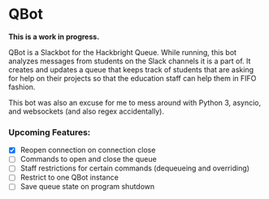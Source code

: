 # QBot

**This is a work in progress.**

QBot is a Slackbot for the Hackbright Queue.
While running, this bot analyzes messages from students on the Slack channels it is a part of.
It creates and updates a queue that keeps track of students that are asking for help on their projects so that the education staff can help them in FIFO fashion.

This bot was also an excuse for me to mess around with Python 3, asyncio, and websockets (and also regex accidentally).

### Upcoming Features:
- [x] Reopen connection on connection close
- [ ] Commands to open and close the queue
- [ ] Staff restrictions for certain commands (dequeueing and overriding)
- [ ] Restrict to one QBot instance
- [ ] Save queue state on program shutdown
